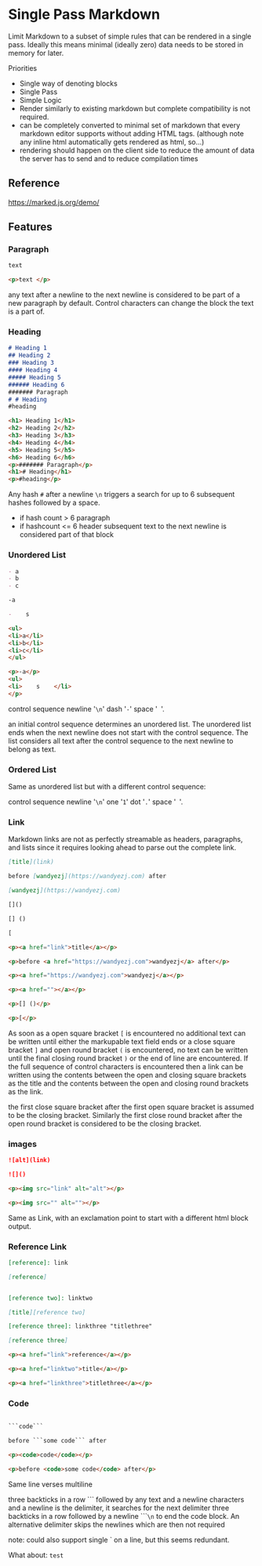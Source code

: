 # Single Pass Markdown

Limit Markdown to a subset of simple rules that can be rendered in a single pass. Ideally this means minimal (ideally zero) data needs to be stored in memory for later.

Priorities

- Single way of denoting blocks
- Single Pass
- Simple Logic
- Render similarly to existing markdown but complete compatibility is not required.
- can be completely converted to minimal set of markdown that every markdown editor supports without adding HTML tags. (although note any inline html automatically gets rendered as html, so...)
- rendering should happen on the client side to reduce the amount of data the server has to send and to reduce compilation times


## Reference

https://marked.js.org/demo/

## Features

### Paragraph

```md
text
```

```html
<p>text </p>
```

any text after a newline to the next newline is considered to be part of a new paragraph by default. Control characters can change the block the text is a part of.


### Heading

```md
# Heading 1
## Heading 2
### Heading 3
#### Heading 4
##### Heading 5
###### Heading 6
####### Paragraph
# # Heading
#heading
```

```html
<h1> Heading 1</h1>
<h2> Heading 2</h2>
<h3> Heading 3</h3>
<h4> Heading 4</h4>
<h5> Heading 5</h5>
<h6> Heading 6</h6>
<p>####### Paragraph</p>
<h1># Heading</h1>
<p>#heading</p>
```

Any hash `#` after a newline `\n` triggers a search for up to 6 subsequent hashes followed by a space.
- if hash count > 6 paragraph
- if hashcount <= 6 header
subsequent text to the next newline is considered part of that block


### Unordered List

```md
- a
- b
- c

-a

-    s    
```

```html
<ul>
<li>a</li>
<li>b</li>
<li>c</li>
</ul>

<p>-a</p>
<ul>
<li>    s    </li>
</p>
```

control sequence newline '`\n`' dash '`-`' space '` `'.

an initial control sequence determines an unordered list. The unordered list ends when the next newline does not start with the control sequence. The list considers all text after the control sequence to the next newline to belong as text.


### Ordered List

Same as unordered list but with a different control sequence:

control sequence newline '`\n`' one '`1`' dot '`.`' space '` `'.

### Link

Markdown links are not as perfectly streamable as headers, paragraphs, and lists since it requires looking ahead to parse out the complete link.

```md
[title](link)

before [wandyezj](https://wandyezj.com) after

[wandyezj](https://wandyezj.com)

[]()

[] ()

[
```

```html
<p><a href="link">title</a></p>

<p>before <a href="https://wandyezj.com">wandyezj</a> after</p>

<p><a href="https://wandyezj.com">wandyezj</a></p>

<p><a href=""></a></p>

<p>[] ()</p>

<p>[</p>
```

As soon as a open square bracket `[` is encountered no additional text can be written until either the markupable text field ends or a close square bracket `]` and open round bracket `(` is encountered, no text can be written until the final closing round bracket `)` or the end of line are encountered. If the full sequence of control characters is encountered then a link can be written using the contents between the open and closing square brackets as the title and the contents between the open and closing round brackets as the link.

the first close square bracket after the first open square bracket is assumed to be the closing bracket. Similarly the first close round bracket after the open round bracket is considered to be the closing bracket.

### images

```md
![alt](link)

![]()
```

```html
<p><img src="link" alt="alt"></p>

<p><img src="" alt=""></p>
```


Same as Link, with an exclamation point to start with a different html block output.


### Reference Link

```md
[reference]: link

[reference]


[reference two]: linktwo

[title][reference two]

[reference three]: linkthree "titlethree"

[reference three]
```

```html
<p><a href="link">reference</a></p>

<p><a href="linktwo">title</a></p>

<p><a href="linkthree">titlethree</a></p>
```

### Code

```md

```code```

before ```some code``` after
```

```html
<p><code>code</code></p>

<p>before <code>some code</code> after</p>
```

Same line verses multiline

three backticks in a row \`\`\` followed by any text and a newline characters and a newline is the delimiter, it searches for the next delimiter three backticks in a row followed by a newline \`\`\``\n` to end the code block. An alternative delimiter skips the newlines which are then not required

note: could also support single ` on a line, but this seems redundant.

What about:
```test```
